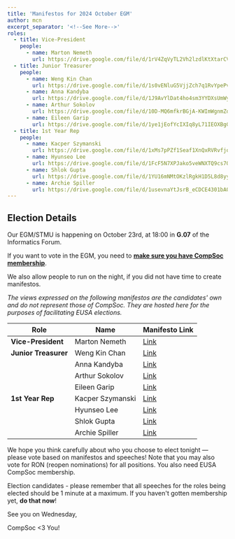```yaml
---
title: 'Manifestos for 2024 October EGM'
author: mcn
excerpt_separator: '<!--See More-->'
roles:
  - title: Vice-President
    people:
      - name: Marton Nemeth
        url: https://drive.google.com/file/d/1rV4ZqVyTL2Vh2lzdlKtXtarCV0XH_fNE/view?usp=sharing
  - title: Junior Treasurer
    people:
      - name: Weng Kin Chan
        url: https://drive.google.com/file/d/1s0vENluG5VjjZch7q1RvYpePvDSYqkCL/view?usp=sharing
      - name: Anna Kandyba
        url: https://drive.google.com/file/d/1J9AvYlDat4ho4sm3YYDXsUmWyYSnsNzy/view?usp=sharing
      - name: Arthur Sokolov
        url: https://drive.google.com/file/d/10D-MQ6mfkrBGjA-KWImWgnmZo0Wi_zlD/view?usp=sharing
      - name: Eileen Garip
        url: https://drive.google.com/file/d/1ye1jEofYcIXIq8yL71IEOXBgGKbRxHJP/view?usp=sharing
  - title: 1st Year Rep
    people:
      - name: Kacper Szymanski
        url: https://drive.google.com/file/d/1xMs7pPZf1Seaf1XnQxRVRvfjqA0b_qVw/view?usp=sharing
      - name: Hyunseo Lee
        url: https://drive.google.com/file/d/1FcF5N7XPJako5veWNXTQ9cs7Q9UUKPlf/view?usp=sharing
      - name: Shlok Gupta
        url: https://drive.google.com/file/d/1YU16mNMtOKzlRgkH1D5L8d8yy-I3klSA/view?usp=sharing
      - name: Archie Spiller
        url: https://drive.google.com/file/d/1usevnaYtJsrB_eCDCE4301bAOdrK4GV1/view?usp=sharing
---
```


## Election Details

Our EGM/STMU is happening on October 23rd, at 18:00 in **G.07** of the Informatics Forum.

If you want to vote in the EGM, you need to **[make sure you have CompSoc membership](https://www.eusa.ed.ac.uk/activities/view/compsoc)**.

We also allow people to run on the night, if you did not have time to create manifestos.

_The views expressed on the following manifestos are the candidates' own and do not represent those of CompSoc. They are hosted here for the purposes of facilitating EUSA elections._

| Role                     | Name                   | Manifesto Link                                                                                       |
| ------------------------ | ---------------------- | ---------------------------------------------------------------------------------------------------- |
| **Vice-President**       | Marton Nemeth          | [Link](https://drive.google.com/file/d/1rV4ZqVyTL2Vh2lzdlKtXtarCV0XH_fNE/view?usp=sharing) |
| **Junior Treasurer**     | Weng Kin Chan       | [Link](https://drive.google.com/file/d/1s0vENluG5VjjZch7q1RvYpePvDSYqkCL/view?usp=sharing) |
|      | Anna Kandyba       | [Link](https://drive.google.com/file/d/1J9AvYlDat4ho4sm3YYDXsUmWyYSnsNzy/view?usp=sharing) |
|      | Arthur Sokolov       | [Link](https://drive.google.com/file/d/10D-MQ6mfkrBGjA-KWImWgnmZo0Wi_zlD/view?usp=sharing) |
|      | Eileen Garip       | [Link](https://drive.google.com/file/d/1ye1jEofYcIXIq8yL71IEOXBgGKbRxHJP/view?usp=sharing) |
| **1st Year Rep**         | Kacper Szymanski       | [Link](https://drive.google.com/file/d/1xMs7pPZf1Seaf1XnQxRVRvfjqA0b_qVw/view?usp=sharing) |
|                          | Hyunseo Lee       | [Link](https://drive.google.com/file/d/1FcF5N7XPJako5veWNXTQ9cs7Q9UUKPlf/view?usp=sharing) |
|                          | Shlok Gupta       | [Link](https://drive.google.com/file/d/1YU16mNMtOKzlRgkH1D5L8d8yy-I3klSA/view?usp=sharing) |
|                          | Archie Spiller       | [Link](https://drive.google.com/file/d/1usevnaYtJsrB_eCDCE4301bAOdrK4GV1/view?usp=sharing) |

We hope you think carefully about who you choose to elect tonight — please vote based on manifestos and speeches! Note that you may also vote for RON (reopen nominations) for all positions. You also need EUSA CompSoc membership.

Election candidates - please remember that all speeches for the roles being elected should be 1 minute at a maximum. If you haven't gotten membership yet, **do that now**!

See you on Wednesday,

CompSoc <3 You!
